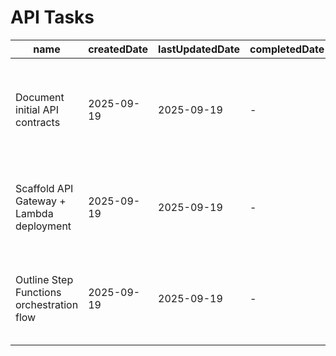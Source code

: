 # API Tasks

| name                                      | createdDate | lastUpdatedDate | completedDate | status | description |
| ----------------------------------------- | ----------- | --------------- | ------------- | ------ | ----------- |
| Document initial API contracts            | 2025-09-19  | 2025-09-19      | -             | todo   | Capture the REST and event contracts that the lambdas and Step Functions must expose. |
| Scaffold API Gateway + Lambda deployment  | 2025-09-19  | 2025-09-19      | -             | todo   | Build infrastructure code for the gateway, stages, and Python lambda packaging. |
| Outline Step Functions orchestration flow | 2025-09-19  | 2025-09-19      | -             | todo   | Define the state machine responsibilities and how downstream services integrate. |
